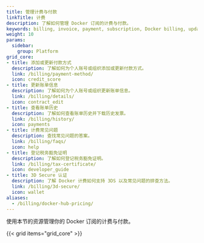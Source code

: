 ```yaml
---
title: 管理计费与付款
linkTitle: 计费
description: 了解如何管理 Docker 订阅的计费与付款。
keywords: billing, invoice, payment, subscription, Docker billing, update payment method, billing history, invoices, payment verification, tax exemption
weight: 10
params:
  sidebar:
    group: Platform
grid_core:
- title: 添加或更新付款方式
  description: 了解如何为个人账号或组织添加或更新付款方式。
  link: /billing/payment-method/
  icon: credit_score
- title: 更新账单信息
  description: 了解如何为个人账号或组织更新账单信息。
  link: /billing/details/
  icon: contract_edit
- title: 查看账单历史
  description: 了解如何查看账单历史并下载历史发票。
  link: /billing/history/
  icon: payments
- title: 计费常见问题
  description: 查找常见问题的答案。
  link: /billing/faqs/
  icon: help
- title: 登记税务豁免证明
  description: 了解如何登记税务豁免证明。
  link: /billing/tax-certificate/
  icon: developer_guide
- title: 3D Secure 认证
  description: 了解 Docker 计费如何支持 3DS 以及常见问题的排查方法。
  link: /billing/3d-secure/
  icon: wallet
aliases:
  - /billing/docker-hub-pricing/
---
```


使用本节的资源管理你的 Docker 订阅的计费与付款。

{{< grid items="grid_core" >}}
